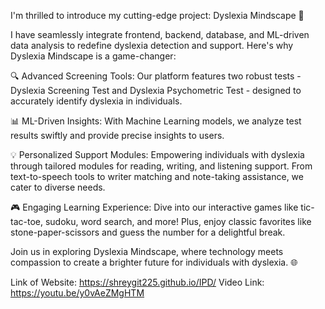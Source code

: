 I'm thrilled to introduce my cutting-edge project: Dyslexia Mindscape 🧠

I have seamlessly integrate frontend, backend, database, and ML-driven data analysis to redefine dyslexia detection and support. Here's why Dyslexia Mindscape is a game-changer:

🔍 Advanced Screening Tools: Our platform features two robust tests - Dyslexia Screening Test and Dyslexia Psychometric Test - designed to accurately identify dyslexia in individuals.

📊 ML-Driven Insights: With Machine Learning models, we analyze test results swiftly and provide precise insights to users.

💡 Personalized Support Modules: Empowering individuals with dyslexia through tailored modules for reading, writing, and listening support. From text-to-speech tools to writer matching and note-taking assistance, we cater to diverse needs.

🎮 Engaging Learning Experience: Dive into our interactive games like tic-tac-toe, sudoku, word search, and more! Plus, enjoy classic favorites like stone-paper-scissors and guess the number for a delightful break.

Join us in exploring Dyslexia Mindscape, where technology meets compassion to create a brighter future for individuals with dyslexia. 🌐 

Link of Website: https://shreygit225.github.io/IPD/
Video Link: https://youtu.be/y0vAeZMgHTM

